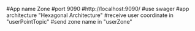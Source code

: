 #App name Zone
#port 9090
#http://localhost:9090/
#use swager
#app architecture "Hexagonal Architecture"
#receive user coordinate in "userPointTopic"
#send zone name in "userZone"
